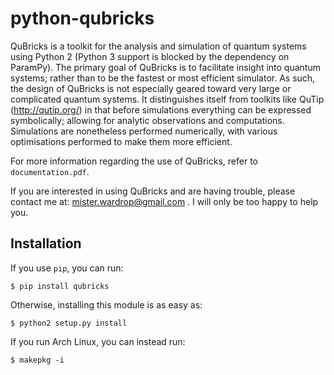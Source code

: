 python-qubricks
===============

QuBricks is a toolkit for the analysis and simulation of quantum systems using Python 2 (Python 3 support is blocked by the dependency on ParamPy). The primary goal of QuBricks is to facilitate insight into quantum systems; rather than to be the fastest or most efficient simulator. As such, the design of QuBricks is not especially geared toward very large or complicated quantum systems. It distinguishes itself from toolkits like QuTip (http://qutip.org/) in that before simulations everything can be expressed symbolically; allowing for analytic observations and computations. Simulations are nonetheless performed numerically, with various optimisations performed to make them more efficient.

For more information regarding the use of QuBricks, refer to `documentation.pdf`.

If you are interested in using QuBricks and are having trouble, please contact me at: mister.wardrop@gmail.com . I will only be too happy to help you.

Installation
------------

If you use `pip`, you can run:

	$ pip install qubricks

Otherwise, installing this module is as easy as:

	$ python2 setup.py install

If you run Arch Linux, you can instead run:

	$ makepkg -i
